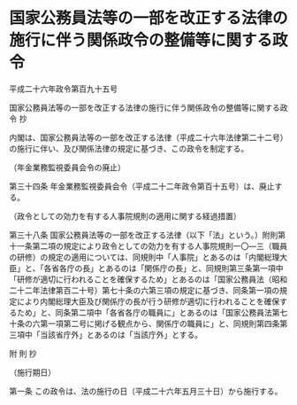# 国家公務員法等の一部を改正する法律の施行に伴う関係政令の整備等に関する政令

平成二十六年政令第百九十五号

国家公務員法等の一部を改正する法律の施行に伴う関係政令の整備等に関する政令 抄

内閣は、国家公務員法等の一部を改正する法律（平成二十六年法律第二十二号）の施行に伴い、及び関係法律の規定に基づき、この政令を制定する。

（年金業務監視委員会令の廃止）

第三十四条 年金業務監視委員会令（平成二十二年政令第百十五号）は、廃止する。

（政令としての効力を有する人事院規則の適用に関する経過措置）

第三十八条 国家公務員法等の一部を改正する法律（以下「法」という。）附則第十一条第二項の規定により政令としての効力を有する人事院規則一〇―三（職員の研修）の規定の適用については、同規則中「人事院」とあるのは「内閣総理大臣」と、「各省各庁の長」とあるのは「関係庁の長」と、同規則第三条第一項中「研修が適切に行われることを確保するため」とあるのは「国家公務員法（昭和二十二年法律第百二十号）第七十条の六第三項の規定に基づき、同条第一項の規定により内閣総理大臣及び関係庁の長が行う研修が適切に行われることを確保するため」と、同条第二項中「各省各庁の職員に」とあるのは「国家公務員法第七十条の六第一項第二号に掲げる観点から、関係庁の職員に」と、同規則第四条第三項中「当該省庁外」とあるのは「当該庁外」とする。

附 則 抄

（施行期日）

第一条 この政令は、法の施行の日（平成二十六年五月三十日）から施行する。
